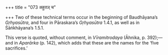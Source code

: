 +++
title = "073 अहुतञ् च"

+++
Two of these technical terms occur in the beginning of Baudhāyana’s
*Gṛhyasūtra*, and four in Pāraskara’s *Gṛhyasūtra* 1.4.1, as well as in
Śāṅkhāyana’s 1.5.1.

This verse is quoted, without comment, in *Vīramitrodaya* (Āhnika, p.
392);—and in *Aparārka* (p. 142), which adds that these are the names
for the ‘five sacrifices.’


